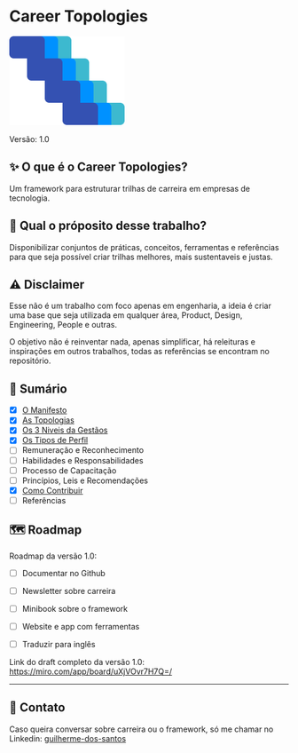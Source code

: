 # Career Topologies

![Career Topologies Logo](./assets/career-logo.png)

Versão: 1.0

## ✨ O que é o Career Topologies?

Um framework para estruturar trilhas de carreira em empresas de tecnologia.

## 📌 Qual o próposito desse trabalho?

Disponibilizar conjuntos de práticas, conceitos, ferramentas e referências para que seja possível criar trilhas melhores, mais sustentaveis e justas.

## ⚠️ Disclaimer

Esse não é um trabalho com foco apenas em engenharia, a ideia é criar uma base que seja utilizada em qualquer área, Product, Design, Engineering, People e outras.

O objetivo não é reinventar nada, apenas simplificar, há releituras e inspirações em outros trabalhos, todas as referências se encontram no repositório.

## 🔖 Sumário

- [x] [O Manifesto](./manifesto.md)
- [x] [As Topologias](./topologies.md)
- [x] [Os 3 Niveis da Gestãos](./management.md)
- [x] [Os Tipos de Perfil](./shapes.md)
- [ ] Remuneração e Reconhecimento
- [ ] Habilidades e Responsabilidades
- [ ] Processo de Capacitação
- [ ] Princípios, Leis e Recomendações
- [x] [Como Contribuir](./CONTRIBUTING.md)
- [ ] Referências

## 🗺️ Roadmap

Roadmap da versão 1.0:

- [ ] Documentar no Github
- [ ] Newsletter sobre carreira
- [ ] Minibook sobre o framework
- [ ] Website e app com ferramentas
- [ ] Traduzir para inglês


Link do draft completo da versão 1.0: https://miro.com/app/board/uXjVOvr7H7Q=/

---

## 💬 Contato

Caso queira conversar sobre carreira ou o framework, só me chamar no Linkedin: [guilherme-dos-santos](https://www.linkedin.com/in/guilherme-dos-santos/)
